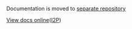 Documentation is moved to [separate repository](https://github.com/polistern/pboted_docs.git)

[View docs online](https://pboted.readthedocs.io/en/latest/)([I2P](http://polistern.i2p/pbote/))
